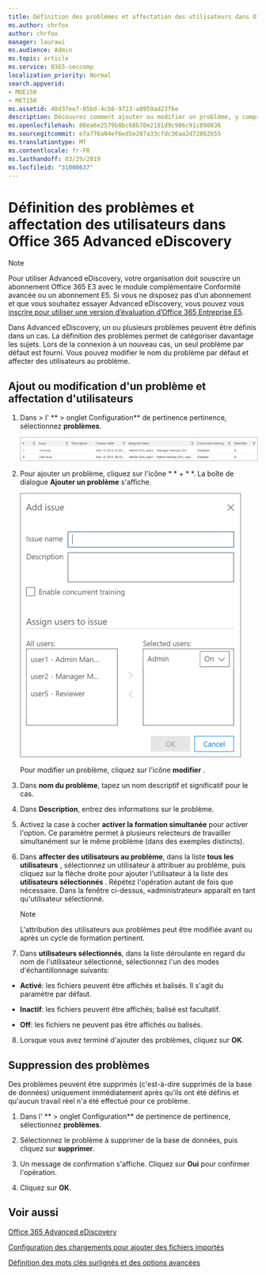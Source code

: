 ```yaml
---
title: Définition des problèmes et affectation des utilisateurs dans Office 365 Advanced eDiscovery
ms.author: chrfox
author: chrfox
manager: laurawi
ms.audience: Admin
ms.topic: article
ms.service: O365-seccomp
localization_priority: Normal
search.appverid:
- MOE150
- MET150
ms.assetid: 48d37ee7-05bd-4cb8-9723-a8959ad23fbe
description: Découvrez comment ajouter ou modifier un problème, y compris lui affecter des utilisateurs ou supprimer un problème pour un cas de découverte électronique dans Office 365 Advanced eDiscovery.
ms.openlocfilehash: 80ea6e2579b8bc68b70e2181d9c986c91c890836
ms.sourcegitcommit: e7a776a04ef6ed5e287a33cfdc36aa2d72862b55
ms.translationtype: MT
ms.contentlocale: fr-FR
ms.lasthandoff: 03/29/2019
ms.locfileid: "31000637"
---
```

# <a name="define-issues-and-assign-users-in-office-365-advanced-ediscovery"></a>Définition des problèmes et affectation des utilisateurs dans Office 365 Advanced eDiscovery

> [!NOTE]
> Pour utiliser Advanced eDiscovery, votre organisation doit souscrire un abonnement Office 365 E3 avec le module complémentaire Conformité avancée ou un abonnement E5. Si vous ne disposez pas d’un abonnement et que vous souhaitez essayer Advanced eDiscovery, vous pouvez vous [inscrire pour utiliser une version d’évaluation d’Office 365 Entreprise E5](https://go.microsoft.com/fwlink/p/?LinkID=698279). 
  
Dans Advanced eDiscovery, un ou plusieurs problèmes peuvent être définis dans un cas. La définition des problèmes permet de catégoriser davantage les sujets. Lors de la connexion à un nouveau cas, un seul problème par défaut est fourni. Vous pouvez modifier le nom du problème par défaut et affecter des utilisateurs au problème. 
  
## <a name="adding-or-editing-an-issue-and-assigning-users"></a>Ajout ou modification d'un problème et affectation d'utilisateurs

1. Dans \> l' ** \> onglet Configuration** de pertinence pertinence, sélectionnez **problèmes**.
    
    ![Problèmes de configuration de pertinence](media/dfd8f9ef-b167-4ed9-980e-00ae98a97169.png)
  
2. Pour ajouter un problème, cliquez sur l'icône * * + * *. La boîte de dialogue **Ajouter un problème** s'affiche. 
    
    ![Problème d’ajout de configuration de pertinence](media/c8e94982-139a-472a-b85d-282f2d742046.png)
  
    Pour modifier un problème, cliquez sur l'icône **modifier** . 
    
3. Dans **nom du problème**, tapez un nom descriptif et significatif pour le cas. 
    
4. Dans **Description**, entrez des informations sur le problème.
    
5. Activez la case à cocher **activer la formation simultanée** pour activer l'option. Ce paramètre permet à plusieurs relecteurs de travailler simultanément sur le même problème (dans des exemples distincts). 
    
6. Dans **affecter des utilisateurs au problème**, dans la liste **tous les utilisateurs** , sélectionnez un utilisateur à attribuer au problème, puis cliquez sur la flèche droite pour ajouter l'utilisateur à la liste des **utilisateurs sélectionnés** . Répétez l'opération autant de fois que nécessaire. Dans la fenêtre ci-dessus, «administrateur» apparaît en tant qu'utilisateur sélectionné. 
    
    > [!NOTE]
    > L'attribution des utilisateurs aux problèmes peut être modifiée avant ou après un cycle de formation pertinent. 
  
7. Dans **utilisateurs sélectionnés**, dans la liste déroulante en regard du nom de l'utilisateur sélectionné, sélectionnez l'un des modes d'échantillonnage suivants: 
    
  - **Activé**: les fichiers peuvent être affichés et balisés. Il s'agit du paramètre par défaut.
    
  - **Inactif**: les fichiers peuvent être affichés; balisé est facultatif.
    
  - **Off**: les fichiers ne peuvent pas être affichés ou balisés.
    
8. Lorsque vous avez terminé d'ajouter des problèmes, cliquez sur **OK**.
    
## <a name="deleting-issues"></a>Suppression des problèmes

Des problèmes peuvent être supprimés (c'est-à-dire supprimés de la base de données) uniquement immédiatement après qu'ils ont été définis et qu'aucun travail réel n'a été effectué pour ce problème. 
  
1. Dans l' ** \> onglet Configuration** de pertinence de pertinence, sélectionnez **problèmes**.
    
2. Sélectionnez le problème à supprimer de la base de données, puis cliquez sur **supprimer**.
    
3. Un message de confirmation s'affiche. Cliquez sur **Oui** pour confirmer l'opération. 
    
4. Cliquez sur **OK**.
    
## <a name="see-also"></a>Voir aussi

[Office 365 Advanced eDiscovery](office-365-advanced-ediscovery.md)
  
[Configuration des chargements pour ajouter des fichiers importés](set-up-loads-to-add-imported-files.md)
  
[Définition des mots clés surlignés et des options avancées](define-highlighted-keywords-and-advanced-options.md)

